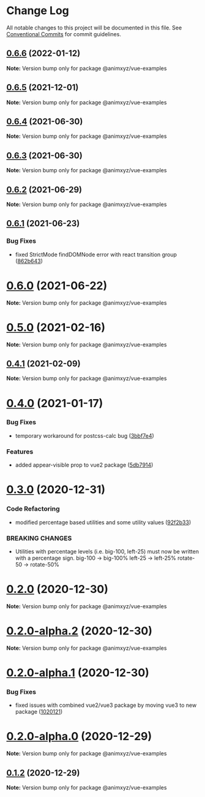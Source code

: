 # Change Log

All notable changes to this project will be documented in this file.
See [Conventional Commits](https://conventionalcommits.org) for commit guidelines.

## [0.6.6](https://github.com/ingram-projects/animxyz/compare/v0.6.5...v0.6.6) (2022-01-12)

**Note:** Version bump only for package @animxyz/vue-examples





## [0.6.5](https://github.com/ingram-projects/animxyz/compare/v0.6.4...v0.6.5) (2021-12-01)

**Note:** Version bump only for package @animxyz/vue-examples





## [0.6.4](https://github.com/ingram-projects/animxyz/compare/v0.6.3...v0.6.4) (2021-06-30)

**Note:** Version bump only for package @animxyz/vue-examples





## [0.6.3](https://github.com/ingram-projects/animxyz/compare/v0.6.2...v0.6.3) (2021-06-30)

**Note:** Version bump only for package @animxyz/vue-examples





## [0.6.2](https://github.com/ingram-projects/animxyz/compare/v0.6.1...v0.6.2) (2021-06-29)

**Note:** Version bump only for package @animxyz/vue-examples





## [0.6.1](https://github.com/ingram-projects/animxyz/compare/v0.6.0...v0.6.1) (2021-06-23)


### Bug Fixes

* fixed StrictMode findDOMNode error with react transition group ([862b643](https://github.com/ingram-projects/animxyz/commit/862b64350cd27e83f7a35f0118f063c955a33b42))





# [0.6.0](https://github.com/ingram-projects/animxyz/compare/v0.5.0...v0.6.0) (2021-06-22)

**Note:** Version bump only for package @animxyz/vue-examples





# [0.5.0](https://github.com/ingram-projects/animxyz/compare/v0.4.1...v0.5.0) (2021-02-16)

**Note:** Version bump only for package @animxyz/vue-examples





## [0.4.1](https://github.com/ingram-projects/animxyz/compare/v0.4.0...v0.4.1) (2021-02-09)

**Note:** Version bump only for package @animxyz/vue-examples





# [0.4.0](https://github.com/ingram-projects/animxyz/compare/v0.3.0...v0.4.0) (2021-01-17)


### Bug Fixes

* temporary workaround for postcss-calc bug ([3bbf7e4](https://github.com/ingram-projects/animxyz/commit/3bbf7e45bc8d16bdfb5b7a957b1c5bfd9b7e4393))


### Features

* added appear-visible prop to vue2 package ([5db7914](https://github.com/ingram-projects/animxyz/commit/5db791443036081f646230c3c989755d78785867))





# [0.3.0](https://github.com/ingram-projects/animxyz/compare/v0.2.0...v0.3.0) (2020-12-31)


### Code Refactoring

* modified percentage based utilities and some utility values ([92f2b33](https://github.com/ingram-projects/animxyz/commit/92f2b33912b5bdffc778427562164590ff11be15))


### BREAKING CHANGES

* Utilities with percentage levels (i.e. big-100, left-25) must now be written with a percentage sign.
big-100  ->  big-100%
left-25  -> left-25%
rotate-50  ->  rotate-50%





# [0.2.0](https://github.com/ingram-projects/animxyz/compare/v0.2.0-alpha.2...v0.2.0) (2020-12-30)

**Note:** Version bump only for package @animxyz/vue-examples





# [0.2.0-alpha.2](https://github.com/ingram-projects/animxyz/compare/v0.2.0-alpha.1...v0.2.0-alpha.2) (2020-12-30)

**Note:** Version bump only for package @animxyz/vue-examples





# [0.2.0-alpha.1](https://github.com/ingram-projects/animxyz/compare/v0.2.0-alpha.0...v0.2.0-alpha.1) (2020-12-30)


### Bug Fixes

* fixed issues with combined vue2/vue3 package by moving vue3 to new package ([1020121](https://github.com/ingram-projects/animxyz/commit/1020121f43145c9c4bb5d340824932d6fc29c6f2))





# [0.2.0-alpha.0](https://github.com/ingram-projects/animxyz/compare/v0.1.2...v0.2.0-alpha.0) (2020-12-29)

**Note:** Version bump only for package @animxyz/vue-examples





## [0.1.2](https://github.com/ingram-projects/animxyz/compare/v0.1.1...v0.1.2) (2020-12-29)

**Note:** Version bump only for package @animxyz/vue-examples
